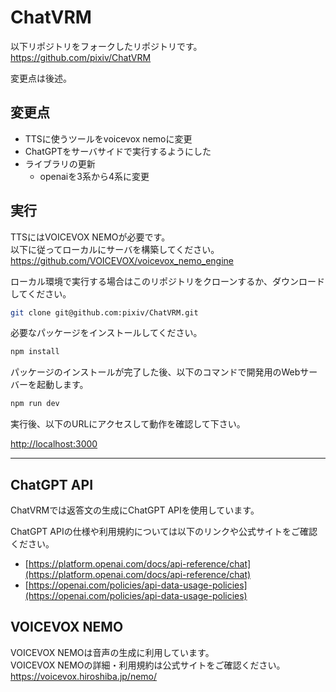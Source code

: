 # ChatVRM

以下リポジトリをフォークしたリポジトリです。  
https://github.com/pixiv/ChatVRM

変更点は後述。

## 変更点
- TTSに使うツールをvoicevox nemoに変更
- ChatGPTをサーバサイドで実行するようにした
- ライブラリの更新
  - openaiを3系から4系に変更

## 実行
TTSにはVOICEVOX NEMOが必要です。  
以下に従ってローカルにサーバを構築してください。  
https://github.com/VOICEVOX/voicevox_nemo_engine

ローカル環境で実行する場合はこのリポジトリをクローンするか、ダウンロードしてください。

```bash
git clone git@github.com:pixiv/ChatVRM.git
```

必要なパッケージをインストールしてください。
```bash
npm install
```

パッケージのインストールが完了した後、以下のコマンドで開発用のWebサーバーを起動します。
```bash
npm run dev
```

実行後、以下のURLにアクセスして動作を確認して下さい。

[http://localhost:3000](http://localhost:3000) 


---

## ChatGPT API

ChatVRMでは返答文の生成にChatGPT APIを使用しています。

ChatGPT APIの仕様や利用規約については以下のリンクや公式サイトをご確認ください。

- [https://platform.openai.com/docs/api-reference/chat](https://platform.openai.com/docs/api-reference/chat)
- [https://openai.com/policies/api-data-usage-policies](https://openai.com/policies/api-data-usage-policies)


## VOICEVOX NEMO
VOICEVOX NEMOは音声の生成に利用しています。  
VOICEVOX NEMOの詳細・利用規約は公式サイトをご確認ください。  
https://voicevox.hiroshiba.jp/nemo/
